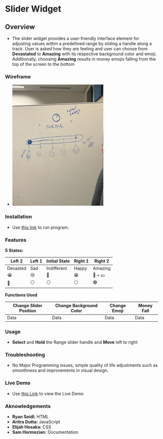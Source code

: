 # Slider Widget

## Overview
- The slider widget provides a user-friendly interface element for adjusting values within a predefined range by sliding a handle along a track. User is asked how they are feeling and user can choose from **Devastated** to **Amazing** with its respective background color and emoji. Additionally, choosing **Amazing** results in money emojis falling from the top of the screen to the bottom

### Wireframe
- <img src="images/IMG_6194.jpg" alt="wireframe" width="300"/>

### Installation
- Use [this link](https://html-preview.github.io/?url=https://github.com/cse110-sp24-group18/warmup-exercise/blob/slider-full-implementation/slider/slider-widget.html) to run program.

### Features

**5 States:**                                                          

| Left 2 | Left 1 | Initial State | Right 1 | Right 2  |                   
|----------|----------|----------|----------|----------|
|    Devasted |    Sad|    Indifferent |    Happy |    Amazing |
|      😭  |    😢  |    🫤          |    😁    |    🤣 + 💵|
|    🔵 |   ⚪️ |     ⚪️ |     ⚪️ |    🟢 |

  **Functions Used**

| Change Slider Position | Change Background Color | Change Emoji | Money Fall |
|----------|----------|----------|----------|
|    Data  |    Data  |    Data  |    Data  |  

### Usage
- **Select** and **Hold** the Range slider handle and **Move** left to right 

### Troubleshooting
- No Major Programming issues, simple quality of life adjustments such as smoothness and improvements in visual design.

### Live Demo

-  Use [this Link](https://youtu.be/HsndNf12wpM) to view the Live Demo



### Aknowledgements
- **Ryan Seidl:** HTML
- **Aritra Dutta:** JavaScript
- **Elijah Hosaka:** CSS
- **Sam Hormozian:** Documentation

 
